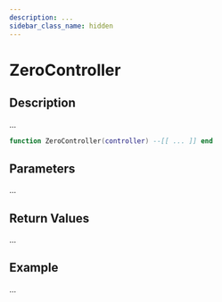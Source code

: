 ```yaml
---
description: ...
sidebar_class_name: hidden
---
```


# ZeroController

## Description

...

```lua
function ZeroController(controller) --[[ ... ]] end
```

## Parameters

...

## Return Values

...

## Example

...

